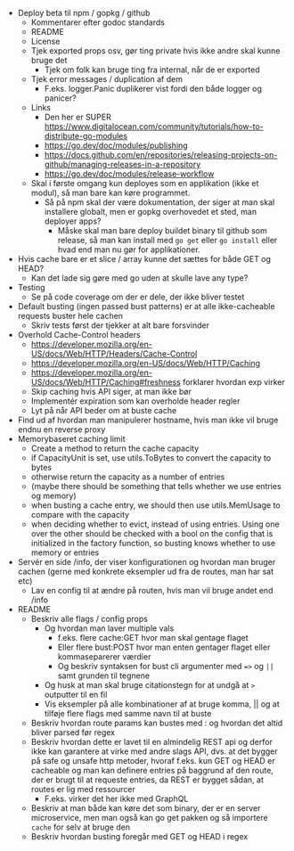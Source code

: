 * Deploy beta til npm / gopkg / github
  * Kommentarer efter godoc standards
  * README
  * License
  * Tjek exported props osv, gør ting private hvis ikke andre skal kunne bruge det
    * Tjek om folk kan bruge ting fra internal, når de er exported
  * Tjek error messages / duplication af dem
    * F.eks. logger.Panic duplikerer vist fordi den både logger og panicer?
  * Links
    * Den her er SUPER https://www.digitalocean.com/community/tutorials/how-to-distribute-go-modules
    * https://go.dev/doc/modules/publishing
    * https://docs.github.com/en/repositories/releasing-projects-on-github/managing-releases-in-a-repository
    * https://go.dev/doc/modules/release-workflow
  * Skal i første omgang kun deployes som en applikation (ikke et modul), så man bare kan køre programmet.
    * Så på npm skal der være dokumentation, der siger at man skal installere globalt, men er gopkg overhovedet et sted, man deployer apps?
      * Måske skal man bare deploy buildet binary til github som release, så man kan install med `go get` eller `go install` eller hvad end man nu gør for applikationer.
* Hvis cache bare er et slice / array kunne det sættes for både GET og HEAD?
  * Kan det lade sig gøre med go uden at skulle lave any type?
* Testing
  * Se på code coverage om der er dele, der ikke bliver testet
* Default busting (ingen passed bust patterns) er at alle ikke-cacheable requests buster hele cachen
  * Skriv tests først der tjekker at alt bare forsvinder
* Overhold Cache-Control headers
  * https://developer.mozilla.org/en-US/docs/Web/HTTP/Headers/Cache-Control
  * https://developer.mozilla.org/en-US/docs/Web/HTTP/Caching
  * https://developer.mozilla.org/en-US/docs/Web/HTTP/Caching#freshness forklarer hvordan exp virker
  * Skip caching hvis API siger, at man ikke bør
  * Implementér expiration som kan overholde header regler
  * Lyt på når API beder om at buste cache
* Find ud af hvordan man manipulerer hostname, hvis man ikke vil bruge endnu en reverse proxy
* Memorybaseret caching limit
  * Create a method to return the cache capacity
  * if CapacityUnit is set, use utils.ToBytes to convert the capacity to bytes
  * otherwise return the capacity as a number of entries
  * (maybe there should be something that tells whether we use entries og memory)
  * when busting a cache entry, we should then use utils.MemUsage to compare with the capacity
  * when deciding whether to evict, instead of using entries. Using one over the other should be checked with a bool on the config that is initialized in the factory function, so busting knows whether to use memory or entries
* Servér en side /info, der viser konfigurationen og hvordan man bruger cachen (gerne med konkrete eksempler ud fra de routes, man har sat etc)
  * Lav en config til at ændre på routen, hvis man vil bruge andet end /info
* README
  * Beskriv alle flags / config props
    * Og hvordan man laver multiple vals 
      * f.eks. flere cache:GET hvor man skal gentage flaget
      * Eller flere bust:POST hvor man enten gentager flaget eller kommaseparerer værdier
      * Og beskriv syntaksen for bust cli argumenter med `=>` og `||` samt grunden til tegnene
    * Og husk at man skal bruge citationstegn for at undgå at `>` outputter til en fil
    * Vis eksempler på alle kombinationer af at bruge komma, || og at tilføje flere flags med samme navn til at buste
  * Beskriv hvordan route params kan bustes med : og hvordan det altid bliver parsed før regex
  * Beskriv hvordan dette er lavet til en almindelig REST api og derfor ikke kan garantere at virke med andre slags API, dvs. at det bygger på safe og unsafe http metoder, hvoraf f.eks. kun GET og HEAD er cacheable og man kan definere entries på baggrund af den route, der er brugt til at requeste entries, da REST er bygget sådan, at routes er lig med ressourcer
    * F.eks. virker det her ikke med GraphQL
  * Beskriv at man både kan køre det som binary, der er en server microservice, men man også kan go get pakken og så importere `cache` for selv at bruge den
  * Beskriv hvordan busting foregår med GET og HEAD i regex
